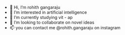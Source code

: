 - 👋 Hi, I’m rohith gangaraju
- 👀 I’m interested in artificial intelligence
- 🌱 I’m currently studying vit - ap
- 💞️ I’m looking to collaborate on novel ideas 
- 📫 you can contact me @rohith.gangaraju on instagram

<!---
rohith274/rohith274 is a ✨ special ✨ repository because its `README.md` (this file) appears on your GitHub profile.
You can click the Preview link to take a look at your changes.
--->
